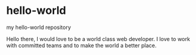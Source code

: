 # hello-world
my hello-world repository

Hello there, I would love to be a world class web developer.
I love to work with committed teams and to make the world a better place.
